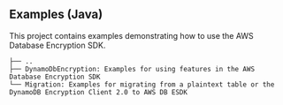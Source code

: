 ## Examples (Java)

This project contains examples demonstrating how to use the AWS Database Encryption SDK.

```
├── ..
├── DynamoDbEncryption: Examples for using features in the AWS Database Encryption SDK
└── Migration: Examples for migrating from a plaintext table or the DynamoDB Encryption Client 2.0 to AWS DB ESDK
```
